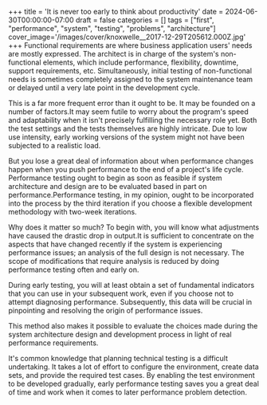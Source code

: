 +++
title = 'It is never too early to think about productivity'
date = 2024-06-30T00:00:00-07:00
draft = false
categories = []
tags = ["first", "performance", "system", "testing", "problems", "architecture"]
cover_image='/images/cover/knoxwelle__2017-12-29T205612.000Z.jpg'
+++
Functional requirements are where business application users' needs are mostly expressed. The architect is in charge of the system's non-functional elements, which include performance, flexibility, downtime, support requirements, etc. Simultaneously, initial testing of non-functional needs is sometimes completely assigned to the system maintenance team or delayed until a very late point in the development cycle.

This is a far more frequent error than it ought to be. It may be founded on a number of factors.It may seem futile to worry about the program's speed and adaptability when it isn't precisely fulfilling the necessary role yet. Both the test settings and the tests themselves are highly intricate. Due to low use intensity, early working versions of the system might not have been subjected to a realistic load.

But you lose a great deal of information about when performance changes happen when you push performance to the end of a project's life cycle. Performance testing ought to begin as soon as feasible if system architecture and design are to be evaluated based in part on performance.Performance testing, in my opinion, ought to be incorporated into the process by the third iteration if you choose a flexible development methodology with two-week iterations.

Why does it matter so much? To begin with, you will know what adjustments have caused the drastic drop in output.It is sufficient to concentrate on the aspects that have changed recently if the system is experiencing performance issues; an analysis of the full design is not necessary. The scope of modifications that require analysis is reduced by doing performance testing often and early on.

During early testing, you will at least obtain a set of fundamental indicators that you can use in your subsequent work, even if you choose not to attempt diagnosing performance. Subsequently, this data will be crucial in pinpointing and resolving the origin of performance issues.

This method also makes it possible to evaluate the choices made during the system architecture design and development process in light of real performance requirements.

It's common knowledge that planning technical testing is a difficult undertaking. It takes a lot of effort to configure the environment, create data sets, and provide the required test cases. By enabling the test environment to be developed gradually, early performance testing saves you a great deal of time and work when it comes to later performance problem detection.
